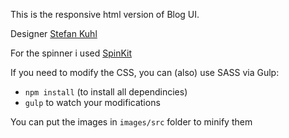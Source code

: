 This is the responsive html version of Blog UI.

Designer [Stefan Kuhl](https://dribbble.com/shots/2379912-Free-PSD-blog-UI)

For the spinner i used [SpinKit](http://tobiasahlin.com/spinkit/)


If you need to modify the CSS, you can (also) use SASS via Gulp:
* `npm install` (to install all dependincies)
* `gulp` to watch your modifications

You can put the images in `images/src` folder to minify them